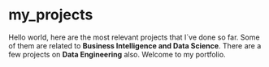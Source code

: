 # my_projects
Hello world,
here are the most relevant projects that I´ve done so far.
Some of them are related to **Business Intelligence and Data Science**.
There are a few projects on **Data Engineering** also.
Welcome to my portfolio.
